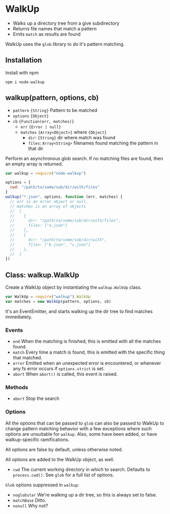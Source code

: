 # WalkUp
  * Walks up a directory tree from a give subdirectory
  * Returns file names that match a pattern
  * Emits `match` as results are found

WalkUp uses the `glob` library to do it's pattern matching.

## Installation

Install with npm

```
npm i node-walkup
```

## walkup(pattern, options, cb)

* `pattern` `{String}` Pattern to be matched
* `options` `{Object}`
* `cb` `{Function(err, matches)}`
  * `err` `{Error | null}`
  * `matches` `{Array<Object>}` where `{Object}`
    * `dir`: `{String}` dir where match was found
    * `files`: `Array<String>` filenames found matching the pattern in that dir

Perform an asynchronous glob search. If no matching files are found, then an empty array is returned.

```javascript
var walkup = require("node-walkup")

options = {
  cwd: "/path/to/some/sub/dir/with/files"
}
walkup("*.json", options, function (err, matches) {
  // err is an error object or null.
  // matches is an array of objects
  //  [
  //    {
  //      dir: "/path/to/some/sub/dir/with/files",
  //      files: ["a.json"]
  //    },
  //    {
  //      dir: "/path/to/some/sub/dir/with",
  //      files: ["b.json", "c.json"]
  //    },
  //  ]
})
```

## Class: walkup.WalkUp

Create a WalkUp object by instantiating the `walkup.WalkUp` class.

```javascript
var WalkUp = require("walkup").WalkUp
var matches = new WalkUp(pattern, options, cb)
```

It's an EventEmitter, and starts walking up the dir tree to find matches
immediately.

### Events

* `end` When the matching is finished, this is emitted with all the
  matches found.
* `match` Every time a match is found, this is emitted with the specific
  thing that matched.
* `error` Emitted when an unexpected error is encountered, or whenever
  any fs error occurs if `options.strict` is set.
* `abort` When `abort()` is called, this event is raised.

### Methods

* `abort` Stop the search

### Options

All the options that can be passed to `glob` can also be passed to
WalkUp to change pattern matching behavior with a few exceptions where
such options are unsuitable for `walkup`. Also, some have been added,
or have walkup-specific ramifications.

All options are false by default, unless otherwise noted.

All options are added to the WalkUp object, as well.

* `cwd` The current working directory in which to search.  Defaults
  to `process.cwd()`.
See `glob` for a full list of options.


`Glob` options suppressed in `walkup`:
* `noglobstar` We're walking up a dir tree, so this is always set to false.
* `matchBase` Ditto.
* `nonull` Why not?



